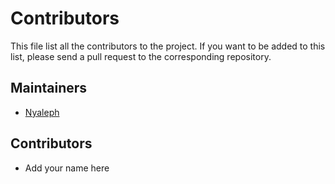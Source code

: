 # Contributors

This file list all the contributors to the project. If you want to be added to this list, please send a pull request to the corresponding repository.

## Maintainers

- [Nyaleph](mailto:contact@nyaleph.com)

## Contributors

- Add your name here